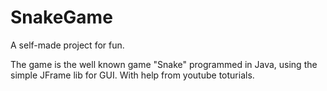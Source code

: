 # SnakeGame
A self-made project for fun. 

The game is the well known game "Snake" programmed in Java, using the simple JFrame lib for GUI. With help from youtube toturials. 

